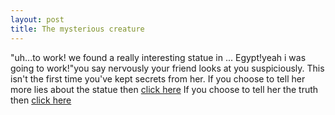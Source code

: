 ```yaml
---
layout: post
title: The mysterious creature
---
```

"uh...to work! we found a really interesting statue in ... Egypt!yeah i was going to work!"you say nervously
your friend looks at you suspiciously. This isn't the first time you've kept secrets from her.
If you choose to tell her more lies about the statue then [click here](lies.md)
If you choose to tell her the  truth then [click here](truth.md)
